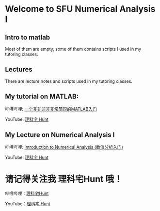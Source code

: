 # Welcome to SFU Numerical Analysis I

## Intro to matlab
Most of them are empty, some of them contains scripts I used in my tutoring classes. 

## Lectures
There are lecture notes and scripts used in my tutoring classes.



## My tutorial on MATLAB:

哔哩哔哩: [一个非非非非非常简短的MATLAB入门](https://www.bilibili.com/video/BV1sa4y1j7Ze/)

YouTube: [理科宅 Hunt](https://www.youtube.com/channel/UCKEW6YrXgS13wSRRJtkgeZQ/playlists?view_as=subscriber)

## My Lecture on Numerical Analysis I
哔哩哔哩: [Introduction to Numerical Analysis (数值分析入门)](https://www.bilibili.com/video/BV16h41197AX/)

YouTube: [理科宅 Hunt](https://www.youtube.com/channel/UCKEW6YrXgS13wSRRJtkgeZQ/playlists?view_as=subscriber)


# 请记得关注我 理科宅Hunt 哦！
哔哩哔哩：[理科宅Hunt](https://space.bilibili.com/838579)

YouTube：[理科宅 Hunt](https://www.youtube.com/channel/UCKEW6YrXgS13wSRRJtkgeZQ/playlists?view_as=subscriber)